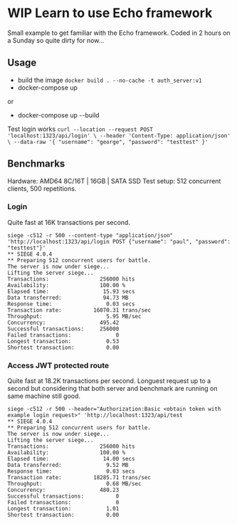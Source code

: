 # WIP Learn to use Echo framework

Small example to get familiar with the Echo framework. Coded in 2 hours on a Sunday so quite dirty for now...

## Usage

- build the image `docker build . --no-cache -t auth_server:v1`
- docker-compose up

or

- docker-compose up --build

Test login works `curl --location --request POST 'localhost:1323/api/login' \ --header 'Content-Type: application/json' \ --data-raw '{ "username": "george", "password": "testtest" }'`

## Benchmarks

Hardware: AMD64 8C/16T | 16GB | SATA SSD
Test setup: 512 concurrent clients, 500 repetitions.

### Login

Quite fast at 16K transactions per second.

```console
siege -c512 -r 500 --content-type "application/json" 'http://localhost:1323/api/login POST {"username": "paul", "password": "testtest"}'
** SIEGE 4.0.4
** Preparing 512 concurrent users for battle.
The server is now under siege...
Lifting the server siege...
Transactions:                256000 hits
Availability:                100.00 %
Elapsed time:                 15.93 secs
Data transferred:             94.73 MB
Response time:                 0.03 secs
Transaction rate:          16070.31 trans/sec
Throughput:                    5.95 MB/sec
Concurrency:                 495.42
Successful transactions:     256000
Failed transactions:              0
Longest transaction:           0.53
Shortest transaction:          0.00
```

### Access JWT protected route

Quite fast at 18.2K transactions per second. Longuest request up to a second but considering that both server and benchmark are running on same machine still good.

```console
siege -c512 -r 500 --header="Authorization:Basic <obtain token with example login request>" 'http://localhost:1323/api/test
** SIEGE 4.0.4
** Preparing 512 concurrent users for battle.
The server is now under siege...
Lifting the server siege...
Transactions:                256000 hits
Availability:                100.00 %
Elapsed time:                 14.00 secs
Data transferred:              9.52 MB
Response time:                 0.03 secs
Transaction rate:          18285.71 trans/sec
Throughput:                    0.68 MB/sec
Concurrency:                 480.23
Successful transactions:          0
Failed transactions:              0
Longest transaction:           1.01
Shortest transaction:          0.00

```
